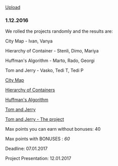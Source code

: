 [Upload](https://my.pcloud.com/#page=puplink&code=5chZExFjStq48lbGBgT8xI9pvHXMpi4X)

### 1.12.2016

We rolled the projects randomly and the results are:

City Map - Ivan, Vanya    

Hierarchy of Container - Stenli, Dimo, Mariya  

Huffman's Algorithm - Marto, Rado, Georgi  

Tom and Jerry - Vasko, Tedi T, Tedi P  

[City Map](https://drive.google.com/file/d/0B4I_u6R4z8DRcC1lSkN2ZHZYTEU/view?usp=sharing)

[Hierarchy of Containers](https://drive.google.com/file/d/0B4I_u6R4z8DRVllwZ1BZblhndXM/view?usp=sharing)

[Huffman's Algorithm](https://drive.google.com/file/d/0B4I_u6R4z8DRZ2NrLXFsQXFEZlE/view?usp=sharing)

[Tom and Jerry](https://lh3.ggpht.com/cKpv6YXqGtDsb4Auj0g3uMapMlJGM0PY4Z08wFYafyCyVv8J6EauQMlo8tCXh-qqngY=h900)

[Tom and Jerry - The project](https://drive.google.com/file/d/0B4I_u6R4z8DRLWoyRXpOV2p6RzQ/view?usp=sharing)

Max points you can earn without bonuses: 40  
  
Max points with BONUSES : *60* 

Deadline: 07.01.2017  

Project Presentation: 12.01.2017  

